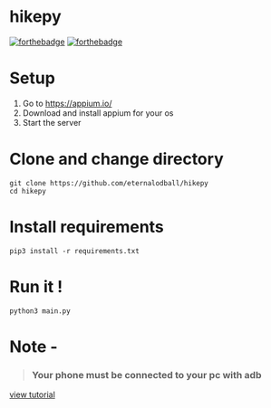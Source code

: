 # hikepy
[![forthebadge](https://forthebadge.com/images/badges/built-for-android.svg)](https://forthebadge.com)
[![forthebadge](https://forthebadge.com/images/badges/built-with-love.svg)](https://forthebadge.com)

# Setup

1. Go to https://appium.io/
2. Download and install appium for your os
3. Start the server

# Clone and change directory

```
git clone https://github.com/eternalodball/hikepy
cd hikepy
```

# Install requirements
```
pip3 install -r requirements.txt
```
# Run it !

```
python3 main.py
```
# Note -
>### Your phone must be connected to your pc with adb
[view tutorial](https://youtu.be/7NsfjRDn0Bc)
